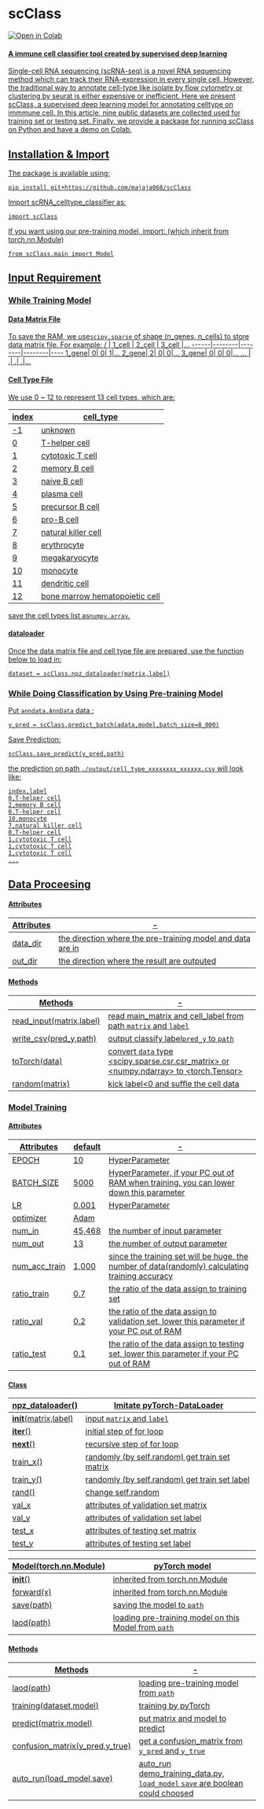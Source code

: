 # scClass

<a href="https://colab.research.google.com/github/majaja068/scClass/blob/v2022.2.modelA/scClass_demo.ipynb">
  <img src="https://colab.research.google.com/assets/colab-badge.svg" alt="Open in Colab" title="Open in Google Colaboratory">

#### A immune cell classifier tool created by supervised deep learning

Single-cell RNA sequencing (scRNA-seq) is a novel RNA sequencing
method which can track their RNA-expression in every single cell. However, the
traditional way to annotate cell-type like isolate by flow cytometry or clustering by seurat
is either expensive or inefficient. Here we present scClass, a supervised deep learning
model for annotating celltype on immmune cell. In this article, nine public datasets are
collected used for training set or testing set. Finally, we provide a package for running
scClass on Python and have a demo on Colab.



## Installation & Import

The package is available using:
```
pip install git+https://github.com/majaja068/scClass
```

Import scRNA_celltype_classifier as:
```
import scClass
```

If you want using our pre-training model, import: (which inherit from torch.nn.Module)
```
from scClass.main import Model
```

## Input Requirement

### While Training Model
#### Data Matrix File
To save the RAM, we use```scipy.sparse``` of shape (n_genes, n_cells) to store data matrix file. For example:
   /  | 1_cell | 2_cell | 3_cell |...
------|--------|--------|--------|----
1_gene|       0|       0|       1|...
2_gene|       2|       0|       0|...
3_gene|       0|       0|       0|...
...   |       .|       .|       .|...

#### Cell Type File
We use 0 ~ 12 to represent 13 cell types, which are:

index |cell_type
------|-------------------------------
-1	  |unknown
0	  |T-helper cell
1	  |cytotoxic T cell
2	  |memory B cell
3	  |naive B cell
4	  |plasma cell
5	  |precursor B cell
6	  |pro-B cell
7	  |natural killer cell
8	  |erythrocyte
9	  |megakaryocyte
10	  |monocyte
11	  |dendritic cell
12	  |bone marrow hematopoietic cell 

save the cell types list as```numpy.array```.
#### dataloader
Once the data matrix file and cell type file are prepared, use the function below to load in:
```
dataset = scClass.npz_dataloader(matrix,label)
```

### While Doing Classification by Using Pre-training Model
Put ```anndata.AnnData``` data :
```
y_pred = scClass.predict_batch(adata,model,batch_size=8_000)
```
Save Prediction:
```
scClass.save_predict(y_pred,path)
```
the prediction on path ```./output/cell_type_xxxxxxxx_xxxxxx.csv``` will look like:

```
index,label
0,T-helper cell
2,memory B cell
0,T-helper cell
10,monocyte
7,natural killer cell
0,T-helper cell
1,cytotoxic T cell
1,cytotoxic T cell
1,cytotoxic T cell
...
```

## Data Proceesing

#### Attributes
Attributes  |   -
----------  | ----  
data_dir    |the direction where the pre-training model and data are in
out_dir     |the direction where the result are outputed

#### Methods
Methods     |   -
----------  | ----  
read_input(matrix,label)  |read main_matrix and cell_label from path ```matrix``` and  ```label```
write_csv(pred_y,path)    |output classify label```pred_y``` to ```path```
toTorch(data)             |convert ```data``` type <scipy.sparse.csr.csr_matrix> or <numpy.ndarray> to  <torch.Tensor> 
random(matrix)            |kick label<0 and suffle the cell data


### Model Training

#### Attributes

Attributes    | default | -
----------    |----     |--- 
EPOCH         |10       |HyperParameter 
BATCH_SIZE    |5000     |HyperParameter, if your PC out of RAM when training, you can lower down this parameter
LR            |0.001    |HyperParameter 
optimizer     |Adam     |
num_in        |45,468   |the number of input  parameter
num_out       |13       |the number of output parameter
num_acc_train |1,000    |since the training set will be huge, the number of data(randomly) calculating training accuracy
ratio_train   |0.7      |the ratio of the data assign to training set 
ratio_val     |0.2      |the ratio of the data assign to validation set, lower this parameter if your PC out of RAM
ratio_test    |0.1      |the ratio of the data assign to testing set, lower this parameter if your PC out of RAM

#### Class

npz_dataloader()      |Imitate pyTorch-DataLoader
----------            | ----  
__init__(matrix,label)|input ```matrix``` and ```label```
__iter__()            |initial step of for loop
__next__()            |recursive step of for loop
train_x()             |randomly (by self.random) get  train set matrix 
train_y()             |randomly (by self.random) get train set label
rand()                |change self.random
val_x                 |attributes of validation set matrix
val_y                 |attributes of validation set label
test_x                |attributes of testing set matrix
test_y                |attributes of testing set label


Model(torch.nn.Module)|pyTorch model
----------            | ----  
__init__()            |inherited from torch.nn.Module
forward(x)            |inherited from torch.nn.Module
save(path)            |saving the model to ```path```
laod(path)            |loading pre-training model on this Model from ```path```

#### Methods

Methods     |   -
----------  | ----  
laod(path)                      |loading pre-training model from ```path```
training(dataset,model)         |training by pyTorch
predict(matrix,model)           |put matrix and model to predict
confusion_matrix(y_pred,y_true) |get a confusion_matrix from ```y_pred``` and ```y_true```
auto_run(load_model,save)       |auto_run demo_training_data.py, ```load_model``` ```save``` are boolean could choosed




